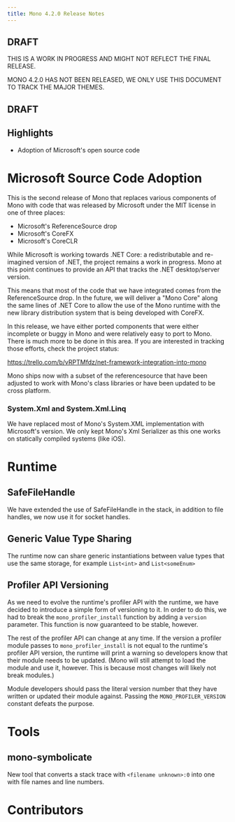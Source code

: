 ```yaml
---
title: Mono 4.2.0 Release Notes
---
```


DRAFT
-----

THIS IS A WORK IN PROGRESS AND MIGHT NOT REFLECT THE FINAL RELEASE.

MONO 4.2.0 HAS NOT BEEN RELEASED, WE ONLY USE THIS DOCUMENT TO TRACK THE MAJOR THEMES.

DRAFT
-----

Highlights
----------

* Adoption of Microsoft's open source code

Microsoft Source Code Adoption
==============================

This is the second release of Mono that replaces various components of
Mono with code that was released by Microsoft under the MIT license in
one of three places:

* Microsoft's ReferenceSource drop
* Microsoft's CoreFX
* Microsoft's CoreCLR

While Microsoft is working towards .NET Core: a redistributable and
re-imagined version of .NET, the project remains a work in progress.
Mono at this point continues to provide an API that tracks the .NET
desktop/server version.

This means that most of the code that we have integrated comes from
the ReferenceSource drop.  In the future, we will deliver a "Mono
Core" along the same lines of .NET Core to allow the use of the Mono
runtime with the new library distribution system that is being
developed with CoreFX.

In this release, we have either ported components that were either
incomplete or buggy in Mono and were relatively easy to port to Mono.
There is much more to be done in this area.  If you are interested in
tracking those efforts, check the project status:

https://trello.com/b/vRPTMfdz/net-framework-integration-into-mono

Mono ships now with a subset of the referencesource that have been
adjusted to work with Mono's class libraries or have been updated to
be cross platform.

### System.Xml and System.Xml.Linq

We have replaced most of Mono's System.XML implementation with
Microsoft's version.  We only kept Mono's Xml Serializer as this one
works on statically compiled systems (like iOS).

Runtime
=======

SafeFileHandle
--------------

We have extended the use of SafeFileHandle in the stack, in addition
to file handles, we now use it for socket handles.

Generic Value Type Sharing
--------------------------

The runtime now can share generic instantiations between value types
that use the same storage, for example `List<int>` and `List<someEnum>`

Profiler API Versioning
-----------------------

As we need to evolve the runtime's profiler API with the runtime, we have
decided to introduce a simple form of versioning to it. In order to do this, we
had to break the `mono_profiler_install` function by adding a `version`
parameter. This function is now guaranteed to be stable, however.

The rest of the profiler API can change at any time. If the version a profiler
module passes to `mono_profiler_install` is not equal to the runtime's profiler
API version, the runtime will print a warning so developers know that their
module needs to be updated. (Mono will still attempt to load the module and use
it, however. This is because most changes will likely not break modules.)

Module developers should pass the literal version number that they have written
or updated their module against. Passing the `MONO_PROFILER_VERSION` constant
defeats the purpose.

Tools
=====

mono-symbolicate
----------------

New tool that converts a stack trace with `<filename unknown>:0` into one with
file names and line numbers.

Contributors
============
